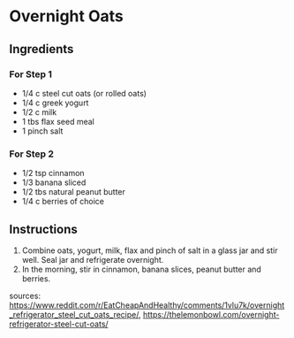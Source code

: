 # Overnight Oats

## Ingredients
### For Step 1
- 1/4 c steel cut oats (or rolled oats)
- 1/4 c greek yogurt
- 1/2 c milk
- 1 tbs flax seed meal
- 1 pinch salt

### For Step 2
- 1/2 tsp cinnamon
- 1/3 banana sliced
- 1/2 tbs natural peanut butter
- 1/4 c berries of choice

## Instructions
1. Combine oats, yogurt, milk, flax and pinch of salt in a glass jar and stir well.
Seal jar and refrigerate overnight.
1. In the morning, stir in cinnamon, banana slices, peanut butter and berries.


sources: https://www.reddit.com/r/EatCheapAndHealthy/comments/1vlu7k/overnight_refrigerator_steel_cut_oats_recipe/, https://thelemonbowl.com/overnight-refrigerator-steel-cut-oats/
